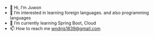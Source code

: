 - 👋 Hi, I’m Juwon
- 👀 I’m interested in learning foreign languages. and also programming languages
- 🌱 I’m currently learning Spring Boot, Cloud
- 📫 How to reach me wndnjs1839@gmail.com

<!---
bidulgi99/bidulgi99 is a ✨ special ✨ repository because its `README.md` (this file) appears on your GitHub profile.
You can click the Preview link to take a look at your changes.
--->
